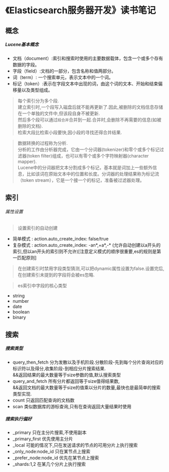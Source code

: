 《Elasticsearch服务器开发》读书笔记
=

概念
-

##### Lucene基本概念
 + 文档（document）:索引和搜索时使用的主要数据载体，包含一个或多个存有数据的字段。
 + 字段（field）:文档的一部分，包含名称和值两部分。
 + 词（term）: 一个搜索单元，表示文本中的一个词。
 + 标记（token）:表示在字段文本中出现的词，由这个词的文本、开始和结束偏移量以及类型组成。
 

>每个索引分为多个段.  
建立索引时,一个段写入磁盘后就不能再更新了.因此,被删除的文档信息存储在一个单独的文件中,但该段自身不被更新.  
然后多个段可以通过`段合并`合并到一起.合并时,会删除不再需要的信息(如被删除的文档).  
检索大段比检索小段要快,因小段的寻找还得合并结果.

>数据转换的过程称为分析.  
分析的工作由分析器完成，它由一个分词器(tokenizer)和零个或多个标记过滤器(token filter)组成，也可以有零个或多个字符映射器(character mapper).  
Lucene中的分词器把文本分割成多个标记，基本就是词加上一些额外信息，比如该词在原始文本中的位置和长度。分词器的处理结果称为标记流（token stream），它是一个接一个的标记，准备被过滤器处理。


索引
-

###### 属性设置
>设置索引的自动创建  
+ 简单模式  : action.auto_create_index: false/true
+ 复杂模式  : action.auto_create_index: -an*,+a*,-* (允许自动创建以a开头的索引,但以an开头的索引则不允许)[注意定义模式的顺序很重要,es的规则是第一匹配原则]

>在创建索引时禁用字段类型猜测,可以把dynamic属性设置为false.设置完后,在创建索引未提到的字段将会被es忽略.

>es索引中字段的核心类型
+ string 
+ number
+ date
+ boolean
+ binary



搜索
-

##### 搜索类型
+ query_then_fetch 分为发散以及手机阶段.分散阶段-先到每个分片查询对应的标识符以及得分,收集阶段-到相应分片搜索结果.  
  &amp;&amp;返回结果的最大数量等于size参数的值,默认搜索类型
+ query_and_fetch  所有分片都返回等于size值得结果数,  
  &amp;&amp;返回文档的最大数量等于size的值乘以分片的数量,最快也是最简单的搜索类型实现.
+ count  只返回匹配查询的文档数
+ scan   类似数据库的游标查询,只有在查询返回大量结果时使用
 

##### 搜索执行偏好
+ _primary 只在主分片搜索,不使用副本
+ _primary_first 优先使用主分片
+ _local 可能的情况下,只在发送请求的节点的可用分片上执行搜索
+ _only_node:node_id 只在某节点上搜索
+ _prefer_node:node_id 优先在某节点上搜索
+ _shards:1,2 在某几个分片上执行搜索

  
  